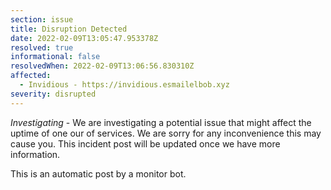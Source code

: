 ```yaml
---
section: issue
title: Disruption Detected
date: 2022-02-09T13:05:47.953378Z
resolved: true
informational: false
resolvedWhen: 2022-02-09T13:06:56.830310Z
affected:
  - Invidious - https://invidious.esmailelbob.xyz
severity: disrupted
---
```

*Investigating* - We are investigating a potential issue that might affect the uptime of one our of services. We are sorry for any inconvenience this may cause you. This incident post will be updated once we have more information.

This is an automatic post by a monitor bot.
        